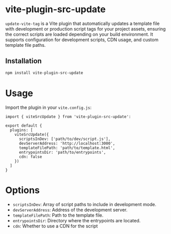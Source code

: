 # vite-plugin-src-update

`update-vite-tag` is a Vite plugin that automatically updates a template file with development or production script tags for your project assets, ensuring the correct scripts are loaded depending on your build environment. It supports configuration for development scripts, CDN usage, and custom template file paths.

## Installation

```sh
npm install vite-plugin-src-update
```

# Usage

Import the plugin in your `vite.config.js`:


```
import { viteSrcUpdate } from 'vite-plugin-src-update':

export default {
  plugins: [
    viteSrcUpdate({
      scriptsInDev: ['path/to/dev/script.js'],
      devServerAddress: 'http://localhost:3000',
      templateFilePath: 'path/to/template.html',
      entrypointsDir: 'path/to/entrypoints',
      cdn: false
    })
  ]
}
```

# Options

* `scriptsInDev`: Array of script paths to include in development mode.
* `devServerAddress`: Address of the development server.
* `templateFilePath`: Path to the template file.
* `entrypointsDir`: Directory where the entrypoints are located.
* `cdn`: Whether to use a CDN for the script